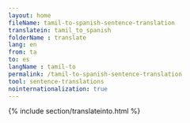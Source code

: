 ```yaml
---
layout: home
fileName: tamil-to-spanish-sentence-translation
translatein: tamil_to_spanish
folderName : translate
lang: en
from: ta
to: es
langName : tamil-to
permalink: /tamil-to-spanish-sentence-translation
tool: sentence-translations
nointernationalization: true
---
```

{% include section/translateinto.html %}
